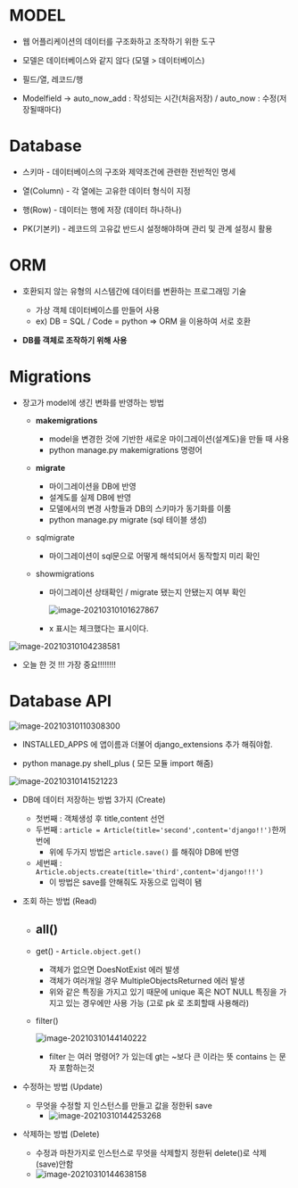 # MODEL

- 웹 어플리케이션의 데이터를 구조화하고 조작하기 위한 도구
- 모델은 데이터베이스와 같지 않다 (모델 > 데이터베이스)

- 필드/열,  레코드/행
- Modelfield -> auto_now_add : 작성되는 시간(처음저장) / auto_now : 수정(저장될때마다)

# Database

- 스키마 - 데이터베이스의 구조와 제약조건에 관련한 전반적인 명세
- 열(Column) - 각 열에는 고유한 데이터 형식이 지정
- 행(Row) - 데이터는 행에 저장 (데이터 하나하나)

- PK(기본키) - 레코드의 고유값 반드시 설정해야하며 관리 및 관계 설정시 활용

# ORM

- 호환되지 않는 유형의 시스템간에 데이터를 변환하는 프로그래밍 기술
  - 가상 객체 데이터베이스를 만들어 사용
  - ex) DB = SQL / Code = python  => ORM 을 이용하여 서로 호환

- __DB를 객체로 조작하기 위해 사용__

# Migrations

- 장고가 model에 생긴 변화를 반영하는 방법

  - __makemigrations__

    - model을 변경한 것에 기반한 새로운 마이그레이션(설계도)을 만들 때 사용
    - python manage.py makemigrations 명령어

  - __migrate__

    - 마이그레이션을 DB에 반영
    - 설계도를 실제 DB에 반영
    - 모델에서의 변경 사항들과 DB의 스키마가 동기화를 이룸
    - python manage.py migrate (sql 테이블 생성)

  - sqlmigrate

    - 마이그레이션이 sql문으로 어떻게 해석되어서 동작할지 미리 확인

  - showmigrations

    - 마이그레이션 상태확인 / migrate 됐는지 안됐는지 여부 확인

      ![image-20210310101627867](2021_03_10.assets/image-20210310101627867.png)

    - x 표시는 체크했다는 표시이다.

![image-20210310104238581](2021_03_10.assets/image-20210310104238581.png)

- 오늘 한 것 !!! 가장 중요‼‼‼‼



# Database API

![image-20210310110308300](2021_03_10.assets/image-20210310110308300.png)

- INSTALLED_APPS 에 앱이름과 더불어 django_extensions 추가 해줘야함.

- python manage.py shell_plus ( 모든 모듈 import 해줌)

![image-20210310141521223](2021_03_10.assets/image-20210310141521223.png)

- DB에 데이터 저장하는 방법 3가지 (Create)
  - 첫번째 : 객체생성 후 title,content 선언
  - 두번째 : `article = Article(title='second',content='django!!')`한꺼번에
    - 위에 두가지 방법은 `article.save()` 를 해줘야 DB에 반영
  - 세번째 : `Article.objects.create(title='third',content='django!!!')`
    - 이 방법은 save를 안해줘도 자동으로 입력이 됌

- 조회 하는 방법 (Read)

  - all()
    - 

  - get() - `Article.object.get()`

    - 객체가 없으면  DoesNotExist 에러 발생
    - 객체가 여러개일 경우 MultipleObjectsReturned 에러 발생
    - 위와 같은 특징을 가지고 있기 때문에 unique 혹은 NOT NULL 특징을 가지고 있는 경우에만 사용 가능 (고로 pk 로 조회할때 사용해라)

  - filter()

    ![image-20210310144140222](2021_03_10.assets/image-20210310144140222.png)

    - filter 는 여러 명령어? 가 있는데 gt는 ~보다 큰 이라는 뜻 contains 는 문자 포함하는것

- 수정하는 방법 (Update)
  - 무엇을 수정할 지 인스턴스를 만들고 값을 정한뒤 save
    - ![image-20210310144253268](2021_03_10.assets/image-20210310144253268.png)

- 삭제하는 방법 (Delete)
  - 수정과 마찬가지로 인스턴스로 무엇을 삭제할지 정한뒤 delete()로 삭제 (save)안함
  - ![image-20210310144638158](2021_03_10.assets/image-20210310144638158.png)